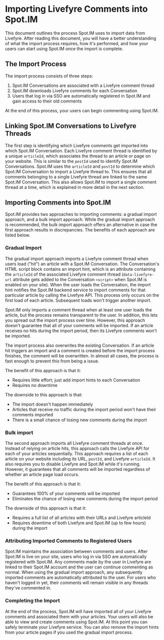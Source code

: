 # Importing Livefyre Comments into Spot.IM

This document outlines the process Spot.IM uses to import data from Livefyre. After reading this document, you will have a better understanding of what the import process requires, how it's performed, and how your users can start using Spot.IM once the import is complete.


## The Import Process

The import process consists of three steps:

1. Spot.IM Conversations are associated with a Livefyre comment thread
2. Spot.IM downloads Livefyre comments for each Conversation
3. Users that log in via SSO are automatically registered in Spot.IM and gain access to their old comments

At the end of this process, your users can begin commenting using Spot.IM.

## Linking Spot.IM Conversations to Livefyre Threads

The first step is identifying which Livefyre comments get imported into which Spot.IM Conversation. Each Livefyre comment thread is identified by a unique `articleId`, which associates the thread to an article or page on your website. This is similar to the `postId` used to identify Spot.IM Conversations. Spot.IM uses the `articleId` and `postId` to determine which Spot.IM Conversation to import a Livefyre thread to. This ensures that all comments belonging to a single Livefyre thread are linked to the same Spot.IM Conversation. This also allows Spot.IM to import a single comment thread at a time, which is explained in more detail in the next section.


## Importing Comments into Spot.IM

Spot.IM provides two approaches to importing comments: a gradual import approach, and a bulk import approach. While the gradual import approach is recommended, the bulk import approach offers an alternative in case the first approach results in discrepancies. The benefits of each approach are listed below.

### Gradual Import
The gradual import approach imports a Livefyre comment thread when users load ("hit") an article with a  Spot.IM Conversation. The Conversation's HTML script block contains an import hint, which is an attribute containing the `articleId` of the associated Livefyre comment thread (`data-livefyre-url` attribute gets added to the Conversation `<script>` when Spot.IM is enabled on your site). When the user loads the Conversation, the import hint notifies the Spot.IM backend service to import comments for that particular article by calling the Livefyre API. This process only occurs on the first load of each article. Subsequent loads won't trigger another import.

Spot.IM only imports a comment thread when at least one user loads the article, but the process remains transparent to the user. In addition, this lets you spread out the import process over time. However, this approach doesn't guarantee that all of your comments will be imported. If an article receives no hits during the import period, then its Livefyre comments won't be imported.

The import process also overwrites the existing Conversation. If an article hit triggers an import and a comment is created before the import process finishes, the comment will be overwritten. In almost all cases, the process is fast enough to prevent this from being a issue.

The benefit of this approach is that it:
* Requires little effort; just add import hints to each Conversation
* Requires no downtime

The downside to this approach is that:
* The import doesn't happen immediately
* Articles that receive no traffic during the import period won't have their comments imported
* There is a small chance of losing new comments during the import

### Bulk import
The second approach imports all Livefyre comment threads at once. Instead of relying on article hits, this approach calls the Livefyre API for each of your articles sequentially. This approach requires a list of each article on your website including its URL, `postId`, and Livefyre `articleId`. It also requires you to disable Livefyre and Spot.IM while it's running. However, it guarantees that all comments will be imported regardless of whether an article page load occurs.

The benefit of this approach is that it:
* Guarantees 100% of your comments will be imported
* Eliminates the chance of losing new comments during the import period

The downside of this approach is that it:
* Requires a full list of all articles with their URLs and Livefyre articleId
* Requires downtime of both Livefyre and Spot.IM (up to few hours) during the import

### Attributing Imported Comments to Registered Users
Spot.IM maintains the association between comments and users. After Spot.IM is live on your site, users who log in via SSO are automatically registered with Spot.IM. Any comments made by the user in Livefyre are linked to their Spot.IM account and the user can continue commenting as normal. When using the gradual import approach, any subsequently imported comments are automatically attributed to the user. For users who haven't logged in yet, their comments will remain visible in any threads they've commented in.

### Completing the Import
At the end of the process, Spot.IM will have imported all of your Livefyre comments and associated them with your articles. Your users will also be able to view and create comments using Spot.IM. At this point you can safely terminate your Livefyre service. You can also remove the import hints from your article pages if you used the gradual import process.
